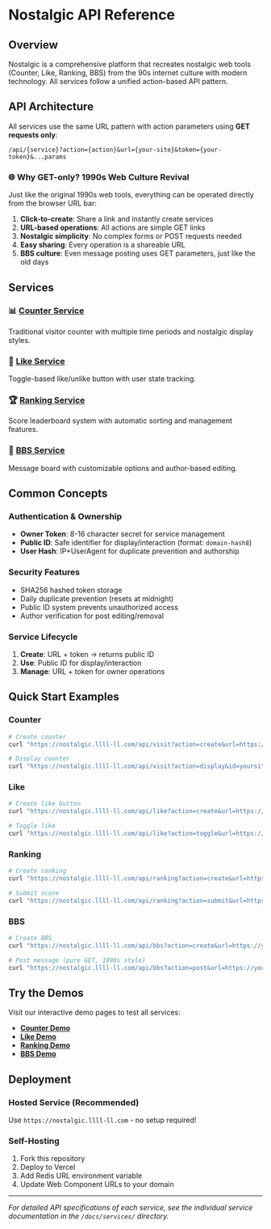 # Nostalgic API Reference

## Overview

Nostalgic is a comprehensive platform that recreates nostalgic web tools (Counter, Like, Ranking, BBS) from the 90s internet culture with modern technology. All services follow a unified action-based API pattern.

## API Architecture

All services use the same URL pattern with action parameters using **GET requests only**:

```
/api/{service}?action={action}&url={your-site}&token={your-token}&...params
```

### 🌐 Why GET-only? 1990s Web Culture Revival

Just like the original 1990s web tools, everything can be operated directly from the browser URL bar:

1. **Click-to-create**: Share a link and instantly create services
2. **URL-based operations**: All actions are simple GET links  
3. **Nostalgic simplicity**: No complex forms or POST requests needed
4. **Easy sharing**: Every operation is a shareable URL
5. **BBS culture**: Even message posting uses GET parameters, just like the old days

## Services

### 📊 [Counter Service](services/counter.md)
Traditional visitor counter with multiple time periods and nostalgic display styles.

### 💖 [Like Service](services/like.md) 
Toggle-based like/unlike button with user state tracking.

### 🏆 [Ranking Service](services/ranking.md)
Score leaderboard system with automatic sorting and management features.

### 💬 [BBS Service](services/bbs.md)
Message board with customizable options and author-based editing.

## Common Concepts

### Authentication & Ownership
- **Owner Token**: 8-16 character secret for service management
- **Public ID**: Safe identifier for display/interaction (format: `domain-hash8`)
- **User Hash**: IP+UserAgent for duplicate prevention and authorship

### Security Features
- SHA256 hashed token storage
- Daily duplicate prevention (resets at midnight)
- Public ID system prevents unauthorized access
- Author verification for post editing/removal

### Service Lifecycle
1. **Create**: URL + token → returns public ID
2. **Use**: Public ID for display/interaction 
3. **Manage**: URL + token for owner operations

## Quick Start Examples

### Counter
```bash
# Create counter
curl "https://nostalgic.llll-ll.com/api/visit?action=create&url=https://yoursite.com&token=your-secret"

# Display counter
curl "https://nostalgic.llll-ll.com/api/visit?action=display&id=yoursite-a7b9c3d4&type=total&theme=classic"
```

### Like
```bash
# Create like button
curl "https://nostalgic.llll-ll.com/api/like?action=create&url=https://yoursite.com&token=your-secret"

# Toggle like
curl "https://nostalgic.llll-ll.com/api/like?action=toggle&url=https://yoursite.com&token=your-secret"
```

### Ranking
```bash
# Create ranking
curl "https://nostalgic.llll-ll.com/api/ranking?action=create&url=https://yoursite.com&token=your-secret&max=100"

# Submit score
curl "https://nostalgic.llll-ll.com/api/ranking?action=submit&url=https://yoursite.com&token=your-secret&name=Player1&score=1000"
```

### BBS
```bash
# Create BBS
curl "https://nostalgic.llll-ll.com/api/bbs?action=create&url=https://yoursite.com&token=your-secret&max=1000"

# Post message (pure GET, 1990s style)
curl "https://nostalgic.llll-ll.com/api/bbs?action=post&url=https://yoursite.com&token=your-secret&author=User&message=Hello!"
```

## Try the Demos

Visit our interactive demo pages to test all services:

- **[Counter Demo](https://nostalgic.llll-ll.com/counter)**
- **[Like Demo](https://nostalgic.llll-ll.com/like)**  
- **[Ranking Demo](https://nostalgic.llll-ll.com/ranking)**
- **[BBS Demo](https://nostalgic.llll-ll.com/bbs)**

## Deployment

### Hosted Service (Recommended)
Use `https://nostalgic.llll-ll.com` - no setup required!

### Self-Hosting
1. Fork this repository
2. Deploy to Vercel 
3. Add Redis URL environment variable
4. Update Web Component URLs to your domain

---

*For detailed API specifications of each service, see the individual service documentation in the `/docs/services/` directory.*